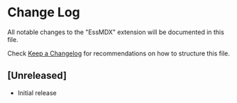 # Change Log

All notable changes to the "EssMDX" extension will be documented in this file.

Check [Keep a Changelog](http://keepachangelog.com/) for recommendations on how to structure this file.

## [Unreleased]

- Initial release